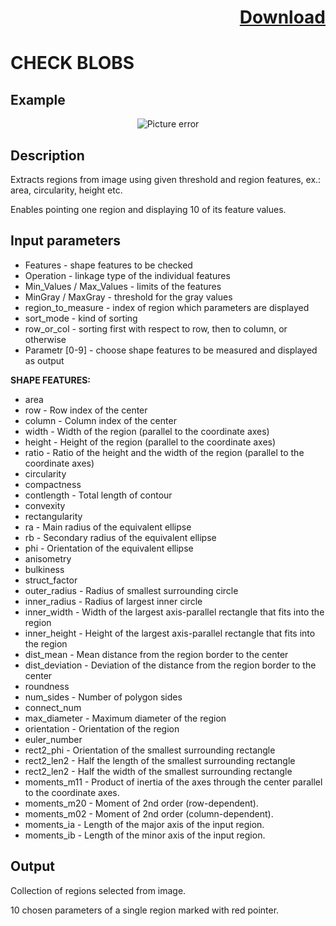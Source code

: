 # <p align="right"><a class="github-button" aria-label="Download ntkme/github-buttons on GitHub" href="https://github.com/Balluff-BVS/halconscripts/raw/master/CheckBlobs/check_blobs.zip" data-icon="octicon-cloud-download">Download</a></p>

CHECK BLOBS
===========
Example
---------
<p align="center">
  <img src="https://github.com/Balluff-BVS/halconscripts/blob/master/CheckBlobs/check_blobs.png?raw=true" alt="Picture error">
</p>

Description
----------
Extracts regions from image using given threshold and region features, ex.: area, circularity, height etc. 

Enables pointing one region and displaying 10 of its feature values.

Input parameters
----------
 * Features - shape features to be checked
 * Operation - linkage type of the individual features
 * Min_Values / Max_Values - limits of the features
 * MinGray / MaxGray - threshold for the gray values
 * region_to_measure - index of region which parameters are displayed
 * sort_mode - kind of sorting
 * row_or_col - sorting first with respect to row, then to column, or otherwise
 * Parametr [0-9] - choose shape features to be measured and displayed as output

**SHAPE FEATURES:**

 * area
 * row - Row index of the center
 * column - Column index of the center
 * width - Width of the region (parallel to the coordinate axes)
 * height - Height of the region (parallel to the coordinate axes)
 * ratio - Ratio of the height and the width of the region (parallel to the coordinate axes)
 * circularity
 * compactness
 * contlength - Total length of contour
 * convexity
 * rectangularity
 * ra - Main radius of the equivalent ellipse
 * rb - Secondary radius of the equivalent ellipse
 * phi - Orientation of the equivalent ellipse
 * anisometry
 * bulkiness
 * struct_factor
 * outer_radius - Radius of smallest surrounding circle
 * inner_radius - Radius of largest inner circle
 * inner_width - Width of the largest axis-parallel rectangle that fits into the region
 * inner_height - Height of the largest axis-parallel rectangle that fits into the region
 * dist_mean - Mean distance from the region border to the center
 * dist_deviation - Deviation of the distance from the region border to the center
 * roundness
 * num_sides - Number of polygon sides
 * connect_num
 * max_diameter - Maximum diameter of the region
 * orientation - Orientation of the region
 * euler_number
 * rect2_phi - Orientation of the smallest surrounding rectangle
 * rect2_len2 - Half the length of the smallest surrounding rectangle
 * rect2_len2 - Half the width of the smallest surrounding rectangle
 * moments_m11 - Product of inertia of the axes through the center parallel to the coordinate axes.
 * moments_m20 - Moment of 2nd order (row-dependent).
 * moments_m02 - Moment of 2nd order (column-dependent).
 * moments_ia - Length of the major axis of the input region.
 * moments_ib - Length of the minor axis of the input region.

Output
---------
Collection of regions selected from image.

10 chosen parameters of a single region marked with red pointer.


